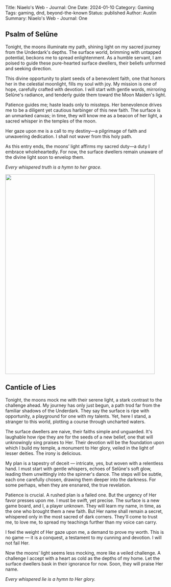 Title: Niaelo's Web - Journal: One
Date: 2024-01-10
Category: Gaming
Tags: gaming, dnd, beyond-the-known
Status: published
Author: Austin
Summary: Niaelo's Web - Journal: One

## Psalm of Selûne

Tonight, the moons illuminate my path, shining light on my sacred
journey from the Underdark's depths. The surface world, brimming with
untapped potential, beckons me to spread enlightenment. As a humble
servant, I am poised to guide these pure-hearted surface dwellers, their
beliefs unformed and seeking direction.

This divine opportunity to plant seeds of a benevolent faith, one that
honors her in the celestial moonlight, fills my soul with joy. My
mission is one of hope, carefully crafted with devotion. I will start
with gentle words, mirroring Selûne's radiance, and tenderly guide them
toward the Moon Maiden's light.

Patience guides me; haste leads only to missteps. Her benevolence drives
me to be a diligent yet cautious harbinger of this new faith. The
surface is an unmarked canvas; in time, they will know me as a beacon of
her light, a sacred whisper in the temples of the moon.

Her gaze upon me is a call to my destiny—a pilgrimage of faith and
unwavering dedication. I shall not waver from this holy path.

As this entry ends, the moons’ light affirms my sacred duty—a duty I
embrace wholeheartedly. For now, the surface dwellers remain unaware of
the divine light soon to envelop them.

*Every whispered truth is a hymn to her grace.*

<img src="/extra/beyond-the-known/f05fa012/media/image1.png"
style="width:4.875in;height:6.5025in" />

## Canticle of Lies

Tonight, the moons mock me with their serene light, a stark contrast to
the challenge ahead. My journey has only just begun, a path trod far
from the familiar shadows of the Underdark. They say the surface is ripe
with opportunity, a playground for one with my talents. Yet, here I
stand, a stranger to this world, plotting a course through uncharted
waters.

The surface dwellers are naive, their faiths simple and unguarded. It's
laughable how ripe they are for the seeds of a new belief, one that will
unknowingly sing praises to Her. Their devotion will be the foundation
upon which I build my temple, a monument to Her glory, veiled in the
light of lesser deities. The irony is delicious.

My plan is a tapestry of deceit — intricate, yes, but woven with a
relentless hand. I must start with gentle whispers, echoes of Selûne's
soft glow, leading them unwittingly into the spinner's dance. The steps
will be subtle, each one carefully chosen, drawing them deeper into the
darkness. For some perhaps, when they are ensnared, the true revelation.

Patience is crucial. A rushed plan is a failed one. But the urgency of
Her favor presses upon me. I must be swift, yet precise. The surface is
a new game board, and I, a player unknown. They will learn my name, in
time, as the one who brought them a new faith. But Her name shall remain
a secret, whispered only in the most sacred of dark corners. They'll
come to trust me, to love me, to spread my teachings further than my
voice can carry.

I feel the weight of Her gaze upon me, a demand to prove my worth. This
is no game — it is a conquest, a testament to my cunning and devotion. I
will not fail Her.

Now the moons’ light seems less mocking, more like a veiled challenge. A
challenge I accept with a heart as cold as the depths of my home. Let
the surface dwellers bask in their ignorance for now. Soon, they will
praise Her name.

*Every whispered lie is a hymn to Her glory.*
